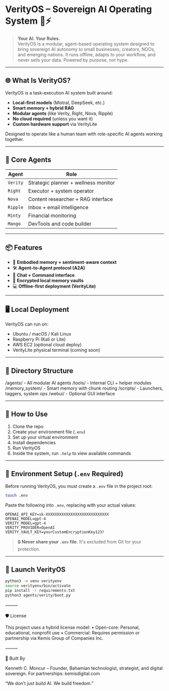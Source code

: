# VerityOS – Sovereign AI Operating System 🧠⚡

> **Your AI. Your Rules.**  
> VerityOS is a modular, agent-based operating system designed to bring sovereign AI autonomy to small businesses, creators, NGOs, and emerging nations. It runs offline, adapts to your workflow, and never sells your data. Powered by purpose, not hype.

---

## 🌐 What Is VerityOS?

VerityOS is a task-execution AI system built around:
- **Local-first models** (Mistral, DeepSeek, etc.)
- **Smart memory + hybrid RAG**
- **Modular agents** (like Verity, Right, Nova, Ripple)
- **No cloud required** (unless you want it)
- **Custom hardware support** via VerityLite

Designed to operate like a human team with role-specific AI agents working together.

---

## 🧠 Core Agents

| Agent    | Role                                     |
|----------|------------------------------------------|
| `Verity` | Strategic planner + wellness monitor     |
| `Right`  | Executor + system operator               |
| `Nova`   | Content researcher + RAG interface       |
| `Ripple` | Inbox + email intelligence               |
| `Minty`  | Financial monitoring                     |
| `Mango`  | DevTools and code builder                |

---

## 📦 Features

- 🧠 **Embodied memory + sentiment-aware context**
- 🛠️ **Agent-to-Agent protocol (A2A)**
- 💬 **Chat + Command interface**
- 📁 **Encrypted local memory vaults**
- 💻 **Offline-first deployment (VerityLite)**

---

## 🖥️ Local Deployment

VerityOS can run on:
- Ubuntu / macOS / Kali Linux
- Raspberry Pi (Kali or Lite)
- AWS EC2 (optional cloud deploy)
- VerityLite physical terminal (coming soon)

---

## 📂 Directory Structure
/agents/           - All modular AI agents
/tools/            - Internal CLI + helper modules
/memory_system/    - Smart memory with chunk routing
/scripts/          - Launchers, taggers, system ops
/webui/            - Optional GUI interface

---

## 🚀 How to Use

1. Clone the repo  
2. Create your environment file (`.env`)  
3. Set up your virtual environment  
4. Install dependencies  
5. Run VerityOS  
6. Inside the system, run `.help` to view available commands  

---

## 🧪 Environment Setup (`.env` Required)

Before running VerityOS, you must create a `.env` file in the project root:

```bash
touch .env
```

Paste the following into `.env`, replacing with your actual values:

```env
OPENAI_API_KEY=sk-XXXXXXXXXXXXXXXXXXXXXXXXXXXX
OPENAI_MODEL=gpt-4
VERITY_MODEL=gpt-4
VERITY_PROVIDER=OpenAI
VERITY_VAULT_KEY=yourCustomEncryptionKey123!
```

> 🔒 **Never share your `.env` file.** It's excluded from Git for your protection.

---

## 🧰 Launch VerityOS

```bash
python3 -m venv verityenv
source verityenv/bin/activate
pip install -r requirements.txt
python3 agents/verity/boot.py
```

⸻

🛡️ License

This project uses a hybrid license model:
	•	Open-core: Personal, educational, nonprofit use
	•	Commercial: Requires permission or partnership via Kemis Group of Companies Inc.

⸻

🧭 Built By

Kenneth C. Moncur – Founder, Bahamian technologist, strategist, and digital sovereign.
For partnerships: kemisdigital.com

“We don’t just build AI. We build freedom.”